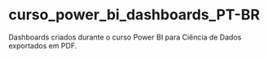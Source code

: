 # curso_power_bi_dashboards_PT-BR
Dashboards criados durante o curso Power BI para Ciência de Dados exportados em PDF.
